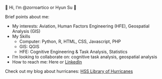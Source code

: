 :wave: Hi, I’m @zorroartico or Hyun Su :maple_leaf:

Brief points about me:
- My interests: Aviation, Human Factors Engineering (HFE), Geospatial Analysis (GIS)
- My Skills
  - Computer: Python, R, HTML, CSS, Javascript, PHP
  - GIS: QGIS
  - HFE: Cognitive Engineering & Task Analysis, Statistics
- I’m looking to collaborate on: cognitive task analysis, geospatial analysis
- How to reach me: Here or [LinkedIn](https://www.linkedin.com/in/hyun-su-winfred-seong-mes-545bb467/)

Check out my blog about hurricanes: [HSS Library of Hurricanes](https://zorroartico.github.io/hsslotc/index.html)

<!---
zorroartico/zorroartico is a ✨ special ✨ repository because its `README.md` (this file) appears on your GitHub profile.
You can click the Preview link to take a look at your changes.
--->

